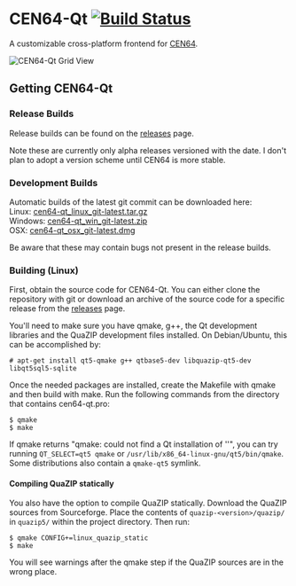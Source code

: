 # CEN64-Qt [![Build Status](https://travis-ci.com/dh4/cen64-qt.svg?branch=master)](https://travis-ci.com/dh4/cen64-qt)

A customizable cross-platform frontend for [CEN64](https://github.com/n64dev/cen64).

![CEN64-Qt Grid View](https://raw.githubusercontent.com/dh4/cen64-qt/master/resources/demos/main.jpg)


## Getting CEN64-Qt

### Release Builds

Release builds can be found on the [releases](https://github.com/dh4/cen64-qt/releases) page.

Note these are currently only alpha releases versioned with the date. I don't plan to adopt a version scheme until CEN64 is more stable.

### Development Builds

Automatic builds of the latest git commit can be downloaded here:  
Linux: [cen64-qt_linux_git-latest.tar.gz](https://s3.amazonaws.com/dh4/cen64-qt/master/cen64-qt_linux_git-latest.tar.gz)  
Windows: [cen64-qt_win_git-latest.zip](https://s3.amazonaws.com/dh4/cen64-qt/master/cen64-qt_win_git-latest.zip)  
OSX: [cen64-qt_osx_git-latest.dmg](https://s3.amazonaws.com/dh4/cen64-qt/master/cen64-qt_osx_git-latest.dmg)

Be aware that these may contain bugs not present in the release builds.

### Building (Linux)

First, obtain the source code for CEN64-Qt. You can either clone the repository with git or download an archive of the source code for a specific release from the [releases](https://github.com/dh4/cen64-qt/releases) page.

You'll need to make sure you have qmake, g++, the Qt development libraries and the QuaZIP development files installed. On Debian/Ubuntu, this can be accomplished by:

```
# apt-get install qt5-qmake g++ qtbase5-dev libquazip-qt5-dev libqt5sql5-sqlite
```

Once the needed packages are installed, create the Makefile with qmake and then build with make. Run the following commands from the directory that contains cen64-qt.pro:

```
$ qmake
$ make
```

If qmake returns "qmake: could not find a Qt installation of ''", you can try running `QT_SELECT=qt5 qmake` or `/usr/lib/x86_64-linux-gnu/qt5/bin/qmake`. Some distributions also contain a `qmake-qt5` symlink.

#### Compiling QuaZIP statically

You also have the option to compile QuaZIP statically. Download the QuaZIP sources from Sourceforge. Place the contents of `quazip-<version>/quazip/` in `quazip5/` within the project directory. Then run:

```
$ qmake CONFIG+=linux_quazip_static
$ make
```

You will see warnings after the qmake step if the QuaZIP sources are in the wrong place.
